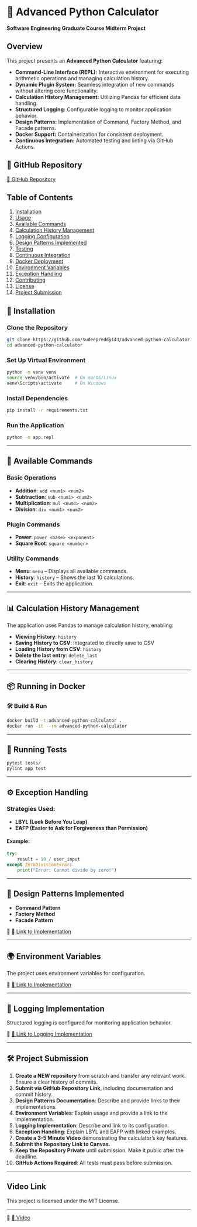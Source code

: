 # 🧮 Advanced Python Calculator

**Software Engineering Graduate Course Midterm Project**

## Overview

This project presents an **Advanced Python Calculator** featuring:

- **Command-Line Interface (REPL):** Interactive environment for executing arithmetic operations and managing calculation history.
- **Dynamic Plugin System:** Seamless integration of new commands without altering core functionality.
- **Calculation History Management:** Utilizing Pandas for efficient data handling.
- **Structured Logging:** Configurable logging to monitor application behavior.
- **Design Patterns:** Implementation of Command, Factory Method, and Facade patterns.
- **Docker Support:** Containerization for consistent deployment.
- **Continuous Integration:** Automated testing and linting via GitHub Actions.

## 📌 GitHub Repository

[🔗 GitHub Repository](https://github.com/sudeepreddy143/advanced-python-calculator)

## Table of Contents

1. [Installation](#installation)
2. [Usage](#usage)
3. [Available Commands](#available-commands)
4. [Calculation History Management](#calculation-history-management)
5. [Logging Configuration](#logging-configuration)
6. [Design Patterns Implemented](#design-patterns-implemented)
7. [Testing](#testing)
8. [Continuous Integration](#continuous-integration)
9. [Docker Deployment](#docker-deployment)
10. [Environment Variables](#environment-variables)
11. [Exception Handling](#exception-handling)
12. [Contributing](#contributing)
13. [License](#license)
14. [Project Submission](#project-submission)

## 🚀 Installation

### Clone the Repository

```sh
git clone https://github.com/sudeepreddy143/advanced-python-calculator.git
cd advanced-python-calculator
```

### Set Up Virtual Environment 

```sh
python -m venv venv
source venv/bin/activate  # On macOS/Linux
venv\Scripts\activate     # On Windows
```

### Install Dependencies

```sh
pip install -r requirements.txt
```

### Run the Application

```sh
python -m app.repl
```

---

## 🔢 Available Commands

### Basic Operations
- **Addition**: `add <num1> <num2>`
- **Subtraction**: `sub <num1> <num2>`
- **Multiplication**: `mul <num1> <num2>`
- **Division**: `div <num1> <num2>`

### Plugin Commands
- **Power**: `power <base> <exponent>`
- **Square Root**: `square <number>`

### Utility Commands
- **Menu**: `menu` – Displays all available commands.
- **History**: `history` – Shows the last 10 calculations.
- **Exit**: `exit` – Exits the application.

---

## 📊 Calculation History Management

The application uses Pandas to manage calculation history, enabling:

- **Viewing History**: `history`
- **Saving History to CSV**: Integrated to directly save to CSV
- **Loading History from CSV**: `history`
- **Delete the last entry**: `delete_last`
- **Clearing History**: `clear_history`

---

## 📦 Running in Docker

### 🛠 Build & Run

```sh
docker build -t advanced-python-calculator .
docker run -it --rm advanced-python-calculator
```

---

## 🧪 Running Tests

```sh
pytest tests/
pylint app test
```

---

## ⚙️ Exception Handling

### Strategies Used:
- **LBYL (Look Before You Leap)**
- **EAFP (Easier to Ask for Forgiveness than Permission)**

#### Example:

```python
try:
    result = 10 / user_input
except ZeroDivisionError:
    print("Error: Cannot divide by zero!")
```

---

## 📜 Design Patterns Implemented

- **Command Pattern**
- **Factory Method**
- **Facade Pattern**

📌 [🔗 Link to Implementation](https://github.com/sudeepreddy143/advanced-python-calculator/tree/main/app/design_patterns)

---

## 🌍 Environment Variables

The project uses environment variables for configuration. 

📌 [🔗 Link to Implementation](https://github.com/sudeepreddy143/advanced-python-calculator/blob/main/app/config.py)

---

## 📜 Logging Implementation

Structured logging is configured for monitoring application behavior.

📌 [🔗 Link to Logging Implementation](https://github.com/sudeepreddy143/advanced-python-calculator/blob/main/app/logger.py)

---

## 🛠 Project Submission

1. **Create a NEW repository** from scratch and transfer any relevant work. Ensure a clear history of commits.
2. **Submit via GitHub Repository Link**, including documentation and commit history.
3. **Design Patterns Documentation**: Describe and provide links to their implementations.
4. **Environment Variables**: Explain usage and provide a link to the implementation.
5. **Logging Implementation**: Describe and link to its configuration.
6. **Exception Handling**: Explain LBYL and EAFP with linked examples.
7. **Create a 3-5 Minute Video** demonstrating the calculator’s key features.
8. **Submit the Repository Link to Canvas.**
9. **Keep the Repository Private** until submission. Make it public after the deadline.
10. **GitHub Actions Required**: All tests must pass before submission.

---

## Video Link

This project is licensed under the MIT License.

---

📌 [🔗 Video](https://github.com/sudeepreddy143/advanced-python-calculator)
